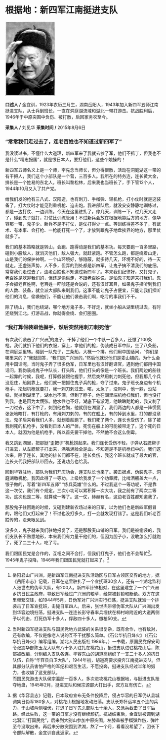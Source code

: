 # 根据地：新四军江南挺进支队

![金宜训](./../../assets/nobody89.JPG)

**口述人 /** 金宜训，1923年农历三月生，湖南岳阳人，1943年加入新四军五师江南挺进支队，从士兵到班长，一直在洞庭湖流域和湖北一带打游击。抗战胜利后，1946年于中原突围中负伤、被打散，后回家务农至今。

**采集人 /** 刘见华 **采集时间 /** 2015年8月6日

### “常常我们走过去了，连老百姓也不知道过新四军了”

我没读过书，不懂什么大道理，新四军来了我就去参了军，他们不抓丁，但我也不是什么“精忠报国”，就是恨日本人，要打他们，这些个娘操的！

新四军五师名义上是一个师，李先念当师长，但分得很散，活动在洞庭湖这一带的有干把人，我们这个小部队是一个营，三百多人。我所在的特务连，连长黄大金，排长是一个姓易的东北人，班长叫黎松林，后来我也当班长了，手下管12个人，1944年10月又入了共产党。

给我们发的枪有三八式、汉阳造，也有刺刀、手榴弹、轻机枪，打小仗时就是这装备了，打大仗时才能见到重机枪、迫击炮。我进部队后，就没安安静静地训练过，都是一边打仗、一边训练。今天在这里驻扎了，停几天，训练一下，过几天又走了，碰到鬼子就打，打仗比训练管用！不过新兵会放在根据地靠后方的地方，像华容那一带，鬼子少。新兵不是不打仗，是仗打得少一点。等训练得差不多了，有武术、有本事、会打枪、一枪能打死一个了，才放到跟鬼子地盘挨界的地方，那里仗就多了。

我们的基本策略就是转山，会跑、跑得动是我们的基本功。每天要跑一百多里路，碰到小股敌人，就消灭他们，敌人强大，就赶紧跑。不管怎么跑，都是绕着山走，山是我们的保护神啊。一个山环境好，够隐蔽，就多待几天，环境不好的，待一天就走。还虚张声势，人不多，但弄的到处都是新四军，让鬼子搞不清我们的底细。常常我们走过去了，连老百姓也不知道过新四军了。本来我们纪律好，又打鬼子，老百姓是欢迎我们的，但还是偷偷走，不跟老百姓说，是怕鬼子知道来打我们。鬼子会抓老百姓啊，老百姓一吓唬还是会说的，还有汉奸耳目，如果鬼子探听到我们的人数、装备，就会派大部队来剿我们。这事不能让鬼子占便宜，只能让我们探听他们的消息，偷袭他们，不能让他们袭击我们啊，吃亏的事我们不干。

除了绕山，我们也绕湖，哪个地方鬼子多，不好走，就坐小船从湖里绕过去，有时还绕到江北。打游击战，你就得会绕、会打圈圈。

### “我打算假装跟他握手，然后突然用刺刀刺死他”

有次我们袭击了广兴洲[^1]的鬼子，干掉了他们一个中队一百多人，还缴了100条枪。我们就扒下他们的衣服，穿上，拿他们的枪，伪装成日军中队，坐了八条船，在洞庭湖里转。碰到一队鬼子，三条船，大概一个排。他们用中国话问，“你们是哪里来的？”我就回答，“我们是广兴洲的。”然后他就说他们是麦山铺的。为什么会用中国话呢，当时鬼子弄了很多伪军，日军里也有汉奸翻译官，遇到他们都用中国话问。我伪装成鬼子中队长，打头阵，他们打头的像是一个班长。我们两边的船往一起靠的时候，我呢，打算假装跟他握手，然后突然用刺刀刺死他，但我那几个兵没忍住，船刚靠上，他们就一把抓住鬼子兵的枪，夺了过来。鬼子班长身边有个机枪手，抡起机枪就要打，我一刺刀刺过去，咳，太急了，没刺中，他一躲，没站稳，就掉到湖里了，湖水也不深，但到了脖子，他在湖里端机枪扫我们，但也没打到我，也是因为太慌张。他水性也不好，湖底下有淤泥，他踉踉跄跄的，我又刺了一刀过去，这下中了，刺到他右胸，他就倒在湖里了。我们两边的人都是一阵慌慌张张地瞎打，有打枪的，有用刺刀刺的，有的在船上，有的掉到水里，打的都没章法。鬼子后来看我们人多，就划着船跑了。我们死了两个，连长也受伤了。除了被我刺死的机枪手，没看到日本人的尸体，死伤在船上的可能被带走了。这个死的日本人，就因为他是机枪手，所以首先要干掉他，不然他不会这么倒霉。

我又跳到湖里，把那挺“歪把子”机枪捞起来。我们连长受伤不轻，子弹从右腮帮子打进去，从左腮帮子打出来，满嘴满脸全是血，不知道是不是机枪扫中的。我们这次来，除了连长，其他的排长们都不在，连长负伤，我这个班长就成了最大的官，连长交代我把部队带回去，还说功劳也给我。

回到华容驻地，部队为我们开庆功会，连支队长也来了。袭击据点、伪装鬼子、洞庭湖缴机枪，我因此得了一等功。上级给我发了一个功章牌，比啤酒瓶盖大一点，银子做的，写着“新四军五师” “练兵英雄”什么的。不过我这个一等功呢，不是靠这一次仗，我们有个规定，三次小功可以累积算一次大功，我之前有了两次二等功，这次也是二等，就算成一等了。这一仗，赫赫有名，这边老百姓都知道我了。

那股鬼子往回跑的时候，又碰到建新农场过来的日军，以为他们也是新四军假冒的，跟他们又打起来了！不过也没打多久，打一会就发现打错了。这是我们听老百姓传的，没亲眼见到。

没多久，鬼子就来我们驻地报复了，还是那股麦山铺的日军。我们是被偷袭的，我们支队长不熟悉地形，本来我们有力量干他们的，但因为胆子小，没敢怎么打就跑了，死了二三十人，吃了亏。

我们跟国民党是合作的，互相之间不会打，但我们打鬼子，他们也不会帮忙[^2]。1945年鬼子投降，1946年我们跟国民党就打起来了。[^3]

[^1]: 岳阳君山广兴洲，是新四军江南挺进支队活动区与日军占领区交界的地方，据《岳阳市志》记载，日军在这里驻扎了一个宣抚班30余人，还有一个湖北监利人张世杰的伪军大队，有200人。新四军针锋相对，在这里建立了一个广兴洲乡抗日民主政府，导致日军经过广兴洲的粮草，经常被封锁和断绝。双方在这里频繁交锋，如1944年5月，日伪军对广兴洲实行扫荡，挺进支队就派一个排袭击了日军宣抚班，击毙日军四人。后来，张世杰带领伪军大队从广兴洲出发到华容边境扫荡，挺进支队一连连长彭守春率兵埋伏在柿村岭附近的大道两侧予以代击，打死伪军十多人，俘敌四十多人，缴枪50支。

[^2]: 当时新四军挺进支队与国民党地方武装的关系很复杂，既有合作，也有敌对，还有收编，不仅是像老人说的互不干扰那么简单。《石公华抗日烽火》（《石公华抗日烽火》编写组编，湖北人民出版社 1986年。）一书载，原国民党保安司令张震华部陈玉龙大队有八十多人驻扎在桃花山，挺进支队进驻桃花山后，陈部被改編，分别编入支队各连。华容东山的胡道高组织了一支二十多人的抗日队伍，自称“华容县自卫大队”，1944年初，胡道高要求投奔江南挺进支队，但其部分队员害怕严格的军纪和艰苦生活，不愿投奔，挺进支队经过半年的努力，也收编了这支部队。<br>而国民党游击大队侯宗瀛部一百多人，多次进攻桃花山根据地，与挺进支队抢夺地盘，1945年2月，挺进支队和候宗源部大打出手，双方互有伤亡。

[^3]: 据《华容县志》记载，日本政府宣布无条件投降后，侵占华容的日军仍从县城调集日伪军180多人，对桃花山根据地发动扫荡。支队长郑怀远率五个连的兵力，于山坡两侧埋伏，打退了日军先头部队七十余人，又派兵截击了日军后路。经此失败，这一带的日军才没有继续顽抗。抗战结束后，金宜训被调到湖北潜江“打国民党”，后来到大别山参加中原突围，左膝盖被手榴弹炸伤，弹片至今没取出来。再后来分散突围到洪湖，熬了一个月，看看没希望了，团长下令部队解散，金宜训自此返家。